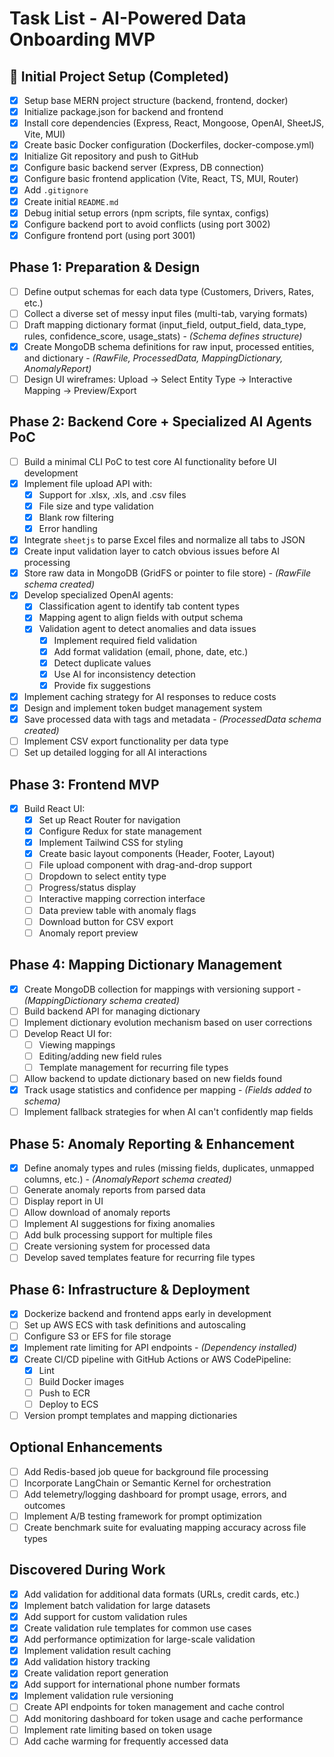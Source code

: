# Task List - AI-Powered Data Onboarding MVP

## 🚀 Initial Project Setup (Completed)
- [X] Setup base MERN project structure (backend, frontend, docker)
- [X] Initialize package.json for backend and frontend
- [X] Install core dependencies (Express, React, Mongoose, OpenAI, SheetJS, Vite, MUI)
- [X] Create basic Docker configuration (Dockerfiles, docker-compose.yml)
- [X] Initialize Git repository and push to GitHub
- [X] Configure basic backend server (Express, DB connection)
- [X] Configure basic frontend application (Vite, React, TS, MUI, Router)
- [X] Add `.gitignore`
- [X] Create initial `README.md`
- [X] Debug initial setup errors (npm scripts, file syntax, configs)
- [X] Configure backend port to avoid conflicts (using port 3002)
- [X] Configure frontend port (using port 3001)

## Phase 1: Preparation & Design
- [ ] Define output schemas for each data type (Customers, Drivers, Rates, etc.)
- [ ] Collect a diverse set of messy input files (multi-tab, varying formats)
- [ ] Draft mapping dictionary format (input_field, output_field, data_type, rules, confidence_score, usage_stats) - *(Schema defines structure)*
- [X] Create MongoDB schema definitions for raw input, processed entities, and dictionary - *(RawFile, ProcessedData, MappingDictionary, AnomalyReport)*
- [ ] Design UI wireframes: Upload → Select Entity Type → Interactive Mapping → Preview/Export

## Phase 2: Backend Core + Specialized AI Agents PoC
- [ ] Build a minimal CLI PoC to test core AI functionality before UI development
- [X] Implement file upload API with:
  - [X] Support for .xlsx, .xls, and .csv files
  - [X] File size and type validation
  - [X] Blank row filtering
  - [X] Error handling
- [X] Integrate `sheetjs` to parse Excel files and normalize all tabs to JSON
- [X] Create input validation layer to catch obvious issues before AI processing
- [X] Store raw data in MongoDB (GridFS or pointer to file store) - *(RawFile schema created)*
- [X] Develop specialized OpenAI agents:
  - [X] Classification agent to identify tab content types
  - [X] Mapping agent to align fields with output schema
  - [X] Validation agent to detect anomalies and data issues
    - [X] Implement required field validation
    - [X] Add format validation (email, phone, date, etc.)
    - [X] Detect duplicate values
    - [X] Use AI for inconsistency detection
    - [X] Provide fix suggestions
- [X] Implement caching strategy for AI responses to reduce costs
- [X] Design and implement token budget management system
- [X] Save processed data with tags and metadata - *(ProcessedData schema created)*
- [ ] Implement CSV export functionality per data type
- [ ] Set up detailed logging for all AI interactions

## Phase 3: Frontend MVP
- [X] Build React UI:
  - [X] Set up React Router for navigation
  - [X] Configure Redux for state management
  - [X] Implement Tailwind CSS for styling
  - [X] Create basic layout components (Header, Footer, Layout)
  - [ ] File upload component with drag-and-drop support
  - [ ] Dropdown to select entity type
  - [ ] Progress/status display
  - [ ] Interactive mapping correction interface
  - [ ] Data preview table with anomaly flags
  - [ ] Download button for CSV export
  - [ ] Anomaly report preview

## Phase 4: Mapping Dictionary Management
- [X] Create MongoDB collection for mappings with versioning support - *(MappingDictionary schema created)*
- [ ] Build backend API for managing dictionary
- [ ] Implement dictionary evolution mechanism based on user corrections
- [ ] Develop React UI for:
  - [ ] Viewing mappings
  - [ ] Editing/adding new field rules
  - [ ] Template management for recurring file types
- [ ] Allow backend to update dictionary based on new fields found
- [X] Track usage statistics and confidence per mapping - *(Fields added to schema)*
- [ ] Implement fallback strategies for when AI can't confidently map fields

## Phase 5: Anomaly Reporting & Enhancement
- [X] Define anomaly types and rules (missing fields, duplicates, unmapped columns, etc.) - *(AnomalyReport schema created)*
- [ ] Generate anomaly reports from parsed data
- [ ] Display report in UI
- [ ] Allow download of anomaly reports
- [ ] Implement AI suggestions for fixing anomalies
- [ ] Add bulk processing support for multiple files
- [ ] Create versioning system for processed data
- [ ] Develop saved templates feature for recurring file types

## Phase 6: Infrastructure & Deployment
- [X] Dockerize backend and frontend apps early in development
- [ ] Set up AWS ECS with task definitions and autoscaling
- [ ] Configure S3 or EFS for file storage
- [X] Implement rate limiting for API endpoints - *(Dependency installed)*
- [X] Create CI/CD pipeline with GitHub Actions or AWS CodePipeline:
  - [X] Lint
  - [ ] Build Docker images
  - [ ] Push to ECR
  - [ ] Deploy to ECS
- [ ] Version prompt templates and mapping dictionaries

## Optional Enhancements
- [ ] Add Redis-based job queue for background file processing
- [ ] Incorporate LangChain or Semantic Kernel for orchestration
- [ ] Add telemetry/logging dashboard for prompt usage, errors, and outcomes
- [ ] Implement A/B testing framework for prompt optimization
- [ ] Create benchmark suite for evaluating mapping accuracy across file types

## Discovered During Work
- [X] Add validation for additional data formats (URLs, credit cards, etc.)
- [X] Implement batch validation for large datasets
- [X] Add support for custom validation rules
- [X] Create validation rule templates for common use cases
- [X] Add performance optimization for large-scale validation
- [X] Implement validation result caching
- [X] Add validation history tracking
- [X] Create validation report generation
- [X] Add support for international phone number formats
- [X] Implement validation rule versioning
- [ ] Create API endpoints for token management and cache control
- [ ] Add monitoring dashboard for token usage and cache performance
- [ ] Implement rate limiting based on token usage
- [ ] Add cache warming for frequently accessed data
